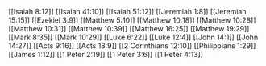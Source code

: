 [[Isaiah 8:12]]
[[Isaiah 41:10]]
[[Isaiah 51:12]]
[[Jeremiah 1:8]]
[[Jeremiah 15:15]]
[[Ezekiel 3:9]]
[[Matthew 5:10]]
[[Matthew 10:18]]
[[Matthew 10:28]]
[[Matthew 10:31]]
[[Matthew 10:39]]
[[Matthew 16:25]]
[[Matthew 19:29]]
[[Mark 8:35]]
[[Mark 10:29]]
[[Luke 6:22]]
[[Luke 12:4]]
[[John 14:1]]
[[John 14:27]]
[[Acts 9:16]]
[[Acts 18:9]]
[[2 Corinthians 12:10]]
[[Philippians 1:29]]
[[James 1:12]]
[[1 Peter 2:19]]
[[1 Peter 3:6]]
[[1 Peter 4:13]]
